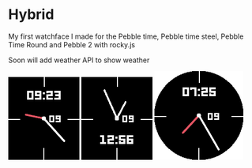 # Hybrid
My first watchface I made for the Pebble time, Pebble time steel, Pebble Time Round and Pebble 2 with rocky.js

Soon will add weather API to show weather

![Pebble Time](Screenshots/pebble_screenshot_2020-02-09_09-23-04.png)
![Pebble 2](Screenshots/pebble_screenshot_2020-02-09_12-56-30.png)
![Pebble Time Round](Screenshots/pebble_screenshot_2020-02-09_07-25-16.png)

